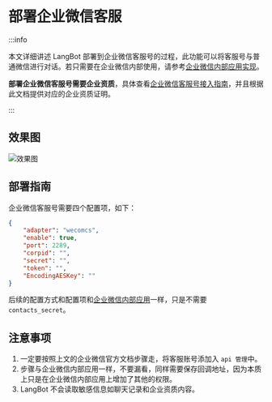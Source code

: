 # 部署企业微信客服

:::info

本文详细讲述 LangBot 部署到企业微信客服号的过程，此功能可以将客服号与普通微信进行对话。若只需要在企业微信内部使用，请参考[企业微信内部应用实现](wecom.md)。

**部署企业微信客服号需要企业资质**，具体查看[企业微信客服号接入指南](https://developer.work.weixin.qq.com/document/path/94638)，并且根据此文档提供对应的企业资质证明。

:::

## 效果图

![效果图](/assets/image/wecomcs_01.jpg)

## 部署指南

企业微信客服号需要四个配置项，如下：

```json
{
    "adapter": "wecomcs",
    "enable": true,
    "port": 2289,
    "corpid": "",
    "secret": "",
    "token": "",
    "EncodingAESKey": ""
}
```

后续的配置方式和配置项和[企业微信内部应用](wecom.md)一样，只是不需要 `contacts_secret`。

## 注意事项

1. 一定要按照上文的企业微信官方文档步骤走，将客服账号添加入 `api 管理`中。
2. 步骤与企业微信内部应用一样，不要漏看，同样需要保存回调地址，因为本质上只是在企业微信内部应用上增加了其他的权限。
3. LangBot 不会读取敏感信息如聊天记录和企业资质内容。

